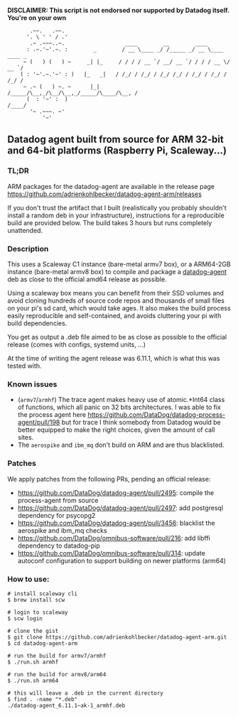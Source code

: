 **DISCLAIMER: This script is not endorsed nor supported by Datadog itself. You're on your own**

```
       .~~.   .~~.
      '. \ ' ' / .'
       .~ .~~~..~.                   ____        __        ____
      : .~.'~'.~. :        _        / __ \____ _/ /_____ _/ __ \____  ____ _
     ~ (   ) (   ) ~     _| |_     / / / / __ `/ __/ __ `/ / / / __ \/ __ `/
    ( : '~'.~.'~' : )   |_   _|   / /_/ / /_/ / /_/ /_/ / /_/ / /_/ / /_/ /
     ~ .~ (   ) ~. ~      |_|    /_____/\__,_/\__/\__,_/_____/\____/\__, /
      (  : '~' :  )                                                /____/
       '~ .~~~. ~'
           '~'
```

## Datadog agent built from source for ARM 32-bit and 64-bit platforms (Raspberry Pi, Scaleway...)

### TL;DR

ARM packages for the datadog-agent are available in the release page https://github.com/adrienkohlbecker/datadog-agent-arm/releases

If you don't trust the artifact that I built (realistically you probably shouldn't install a random deb in your infrastructure), instructions for a reproducible build are provided below. The build takes 3 hours but runs completely unattended.

### Description

This uses a Scaleway C1 instance (bare-metal armv7 box), or a ARM64-2GB instance (bare-metal armv8 box) to compile and package a [datadog-agent](https://github.com/DataDog/datadog-agent) deb as close to the official amd64 release as possible.

Using a scaleway box means you can benefit from their SSD volumes and avoid cloning hundreds of source code repos and thousands of small files on your pi's sd card, which would take ages. It also makes the build process easily reproducible and self-contained, and avoids cluttering your pi with build dependencies.

You get as output a .deb file aimed to be as close as possible to the official release (comes with configs, systemd units, ...)

At the time of writing the agent release was 6.11.1, which is what this was tested with.

### Known issues

- (`armv7`/`armhf`) The trace agent makes heavy use of atomic.*Int64 class of functions, which all panic on 32 bits architectures. I was able to fix the process agent here https://github.com/DataDog/datadog-process-agent/pull/198 but for trace I think somebody from Datadog would be better equipped to make the right choices, given the amount of call sites.
- The `aerospike` and `ibm_mq` don't build on ARM and are thus blacklisted.

### Patches

We apply patches from the following PRs, pending an official release:
- https://github.com/DataDog/datadog-agent/pull/2495: compile the process-agent from source
- https://github.com/DataDog/datadog-agent/pull/2497: add postgresql dependency for psycopg2
- https://github.com/DataDog/datadog-agent/pull/3456: blacklist the aerospike and ibm_mq checks
- https://github.com/DataDog/omnibus-software/pull/216: add libffi dependency to datadog-pip
- https://github.com/DataDog/omnibus-software/pull/314: update autoconf configuration to support building on newer platforms (arm64)

### How to use:

```shell
# install scaleway cli
$ brew install scw

# login to scaleway
$ scw login

# clone the gist
$ git clone https://github.com/adrienkohlbecker/datadog-agent-arm.git
$ cd datadog-agent-arm

# run the build for armv7/armhf
$ ./run.sh armhf

# run the build for armv8/arm64
$ ./run.sh arm64

# this will leave a .deb in the current directory
$ find . -name "*.deb"
./datadog-agent_6.11.1~ak-1_armhf.deb
```
